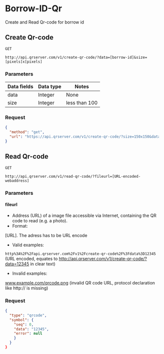 # Borrow-ID-Qr
Create and Read Qr-code for borrow id
## Create Qr-code


`GET`
```
http://api.qrserver.com/v1/create-qr-code/?data=[borrow-id]&size=[pixels]x[pixels]
```

### Parameters

Data fields | Data type | Notes
---------|----------|---------
 data | Integer | None
 size | Integer | less than 100

### Request
```json http
{
  "method": "get",
  "url": "https://api.qrserver.com/v1/create-qr-code/?size=150x150&data=1343423"
}
```
## Read Qr-code

`GET`
```
http://api.qrserver.com/v1/read-qr-code/?fileurl=[URL-encoded-webaddress]
```

### Parameters
#### fileurl
- Address (URL) of a image file accessible via Internet, containing the QR code to read (e.g. a photo).
- Format:

[URL]. The adress has to be URL encode
- Valid examples:

`http%3A%2F%2Fapi.qrserver.com%2Fv1%2Fcreate-qr-code%2F%3Fdata%3D12345`
(URL encoded, equates to http://api.qrserver.com/v1/create-qr-code/?data=12345 in clear text)
- Invalid examples:

www.example.com/qrcode.png (invalid QR code URL, protocol declaration like http:// is missing)

### Request
```json
{
  "type": "qrcode",
  "symbol": {
    "seq": 0, 
    "data": "12345",
    "error": null
    }
  }
}
```
